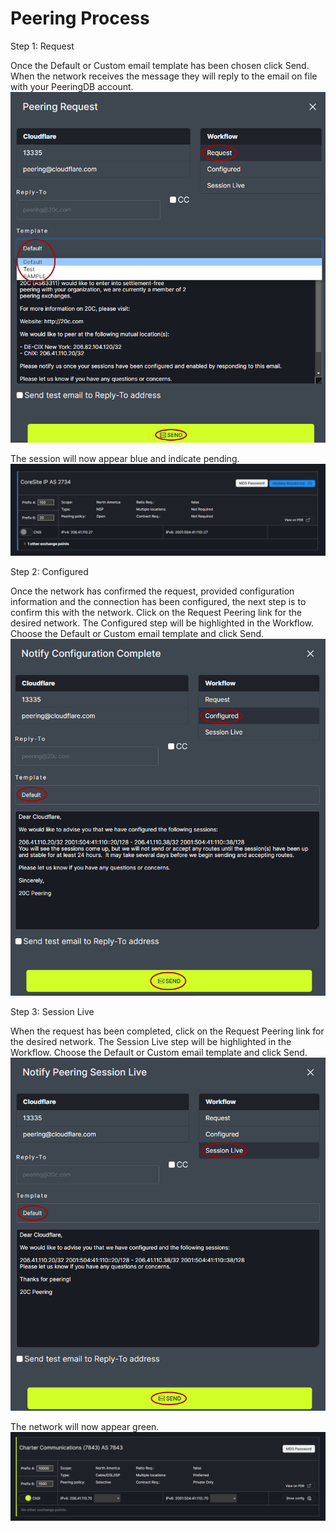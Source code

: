 # Peering Process

Step 1: Request

Once the Default or Custom email template has been chosen click Send. When the network receives the message they will reply to the email on file with your PeeringDB account.
   ![](img/send.png)

The session will now appear blue and indicate pending.
   ![](img/peeringrequested.png)

Step 2: Configured

Once the network has confirmed the request, provided configuration information and the connection has been configured, the next step is to confirm this with the network. Click on the Request Peering link for the desired network. The Configured step will be highlighted in the Workflow. Choose the Default or Custom email template and click Send.
   ![](img/configured.png)


Step 3: Session Live

When the request has been completed, click on the Request Peering link for the desired network. The Session Live step will be highlighted in the Workflow. Choose the Default or Custom email template and click Send. 
   ![](img/sessionlive.png)
   
The network will now appear green.
   ![](img/liveex.png)
